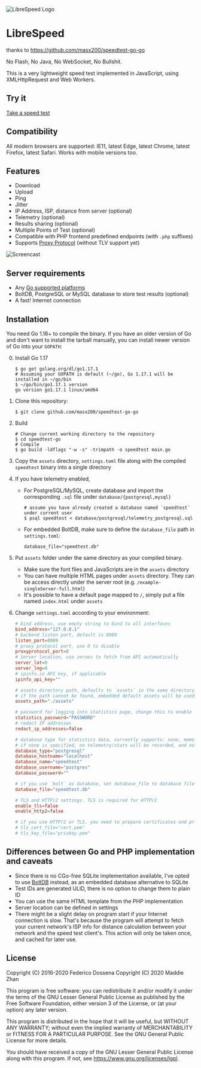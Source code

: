 ![LibreSpeed Logo](https://github.com/masx200/speedtest-go/raw/main/.logo/logo3.png)

# LibreSpeed

thanks to https://github.com/masx200/speedtest-go-go

No Flash, No Java, No WebSocket, No Bullshit.

This is a very lightweight speed test implemented in JavaScript, using XMLHttpRequest and Web Workers.

## Try it

[Take a speed test](https://speedtest.zzz.cat)

## Compatibility

All modern browsers are supported: IE11, latest Edge, latest Chrome, latest Firefox, latest Safari.
Works with mobile versions too.

## Features

-   Download
-   Upload
-   Ping
-   Jitter
-   IP Address, ISP, distance from server (optional)
-   Telemetry (optional)
-   Results sharing (optional)
-   Multiple Points of Test (optional)
-   Compatible with PHP frontend predefined endpoints (with `.php` suffixes)
-   Supports [Proxy Protocol](https://www.haproxy.org/download/2.3/doc/proxy-protocol.txt) (without TLV support yet)

![Screencast](https://speedtest.zzz.cat/speedtest.webp)

## Server requirements

-   Any [Go supported platforms](https://github.com/golang/go/wiki/MinimumRequirements)
-   BoltDB, PostgreSQL or MySQL database to store test results (optional)
-   A fast! Internet connection

## Installation

You need Go 1.16+ to compile the binary. If you have an older version of Go and don't want to install the tarball
manually, you can install newer version of Go into your `GOPATH`:

0. Install Go 1.17

    ```
    $ go get golang.org/dl/go1.17.1
    # Assuming your GOPATH is default (~/go), Go 1.17.1 will be installed in ~/go/bin
    $ ~/go/bin/go1.17.1 version
    go version go1.17.1 linux/amd64
    ```

1. Clone this repository:

    ```
    $ git clone github.com/masx200/speedtest-go-go
    ```

2. Build

    ```
    # Change current working directory to the repository
    $ cd speedtest-go
    # Compile
    $ go build -ldflags "-w -s" -trimpath -o speedtest main.go
    ```

3. Copy the `assets` directory, `settings.toml` file along with the compiled `speedtest` binary into a single directory

4. If you have telemetry enabled,

    - For PostgreSQL/MySQL, create database and import the corresponding `.sql` file under `database/{postgresql,mysql}`

        ```
        # assume you have already created a database named `speedtest` under current user
        $ psql speedtest < database/postgresql/telemetry_postgresql.sql
        ```

    - For embedded BoltDB, make sure to define the `database_file` path in `settings.toml`:

        ```
        database_file="speedtest.db"
        ```

5. Put `assets` folder under the same directory as your compiled binary.

    - Make sure the font files and JavaScripts are in the `assets` directory
    - You can have multiple HTML pages under `assets` directory. They can be access directly under the server root
      (e.g. `/example-singleServer-full.html`)
    - It's possible to have a default page mapped to `/`, simply put a file named `index.html` under `assets`

6. Change `settings.toml` according to your environment:

    ```toml
    # bind address, use empty string to bind to all interfaces
    bind_address="127.0.0.1"
    # backend listen port, default is 8989
    listen_port=8989
    # proxy protocol port, use 0 to disable
    proxyprotocol_port=0
    # Server location, use zeroes to fetch from API automatically
    server_lat=0
    server_lng=0
    # ipinfo.io API key, if applicable
    ipinfo_api_key=""

    # assets directory path, defaults to `assets` in the same directory
    # if the path cannot be found, embedded default assets will be used
    assets_path="./assets"

    # password for logging into statistics page, change this to enable stats page
    statistics_password="PASSWORD"
    # redact IP addresses
    redact_ip_addresses=false

    # database type for statistics data, currently supports: none, memory, bolt, mysql, postgresql
    # if none is specified, no telemetry/stats will be recorded, and no result PNG will be generated
    database_type="postgresql"
    database_hostname="localhost"
    database_name="speedtest"
    database_username="postgres"
    database_password=""

    # if you use `bolt` as database, set database_file to database file location
    database_file="speedtest.db"

    # TLS and HTTP/2 settings. TLS is required for HTTP/2
    enable_tls=false
    enable_http2=false

    # if you use HTTP/2 or TLS, you need to prepare certificates and private keys
    # tls_cert_file="cert.pem"
    # tls_key_file="privkey.pem"
    ```

## Differences between Go and PHP implementation and caveats

-   Since there is no CGo-free SQLite implementation available, I've opted to use [BoltDB](https://github.com/etcd-io/bbolt)
    instead, as an embedded database alternative to SQLite
-   Test IDs are generated ULID, there is no option to change them to plain ID
-   You can use the same HTML template from the PHP implementation
-   Server location can be defined in settings
-   There might be a slight delay on program start if your Internet connection is slow. That's because the program will
    attempt to fetch your current network's ISP info for distance calculation between your network and the speed test client's.
    This action will only be taken once, and cached for later use.

## License

Copyright (C) 2016-2020 Federico Dossena
Copyright (C) 2020 Maddie Zhan

This program is free software: you can redistribute it and/or modify
it under the terms of the GNU Lesser General Public License as published by
the Free Software Foundation, either version 3 of the License, or
(at your option) any later version.

This program is distributed in the hope that it will be useful,
but WITHOUT ANY WARRANTY; without even the implied warranty of
MERCHANTABILITY or FITNESS FOR A PARTICULAR PURPOSE. See the
GNU General Public License for more details.

You should have received a copy of the GNU Lesser General Public License
along with this program. If not, see <https://www.gnu.org/licenses/lgpl>.
